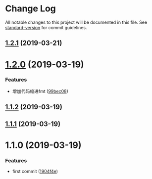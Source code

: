 # Change Log

All notable changes to this project will be documented in this file. See [standard-version](https://github.com/conventional-changelog/standard-version) for commit guidelines.

## [1.2.1](https://github.com/D6-ream/util-demo/compare/v1.2.0...v1.2.1) (2019-03-21)



# [1.2.0](https://github.com/D6-ream/util-demo/compare/v1.1.2...v1.2.0) (2019-03-19)


### Features

* 增加代码缩进fmt ([99bec08](https://github.com/D6-ream/util-demo/commit/99bec08))



## [1.1.2](https://github.com/D6-ream/util-demo/compare/v1.1.1...v1.1.2) (2019-03-19)



## [1.1.1](https://github.com/D6-ream/util-demo/compare/v1.1.0...v1.1.1) (2019-03-19)



# 1.1.0 (2019-03-19)


### Features

* first commit ([1904f4e](https://github.com/D6-ream/util-demo/commit/1904f4e))
